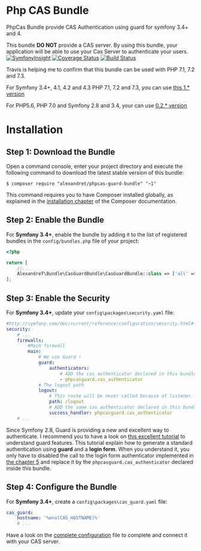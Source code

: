 Php CAS Bundle 
==============

PhpCas Bundle provide CAS Authentication using guard for symfony 3.4+ and 4.

This bundle **DO NOT** provide a CAS server. By using this bundle, your application will be able to use your Cas Server
to authenticate your users.  
[![SymfonyInsight](https://insight.symfony.com/projects/cb0f5515-dc7a-4295-9faa-83e81fc1e23b/mini.svg)](https://insight.symfony.com/projects/cb0f5515-dc7a-4295-9faa-83e81fc1e23b)
[![Coverage Status](https://coveralls.io/repos/github/Alexandre-T/casguard/badge.svg)](https://coveralls.io/github/Alexandre-T/casguard?branch=master)
[![Build Status](https://travis-ci.org/Alexandre-T/casguard.svg)](https://travis-ci.org/Alexandre-T/casguard)

Travis is helping me to confirm that this bundle can be used with PHP 7.1, 7.2 and 7.3. 

For Symfony 3.4+, 4.1, 4.2 and 4.3 PHP 7.1, 7.2 and 7.3, you can use [this 1.* version](https://github.com/Alexandre-T/casguard)

For PHP5.6, PHP 7.0 and Symfony 2.8 and 3.4, your can use [0.2.* version](https://github.com/Alexandre-T/casguard/releases/tag/0.2.1)

Installation
============

Step 1: Download the Bundle
---------------------------

Open a command console, enter your project directory and execute the
following command to download the latest stable version of this bundle:

```console
$ composer require "alexandret/phpcas-guard-bundle" "~1"
```

This command requires you to have Composer installed globally, as explained
in the [installation chapter](https://getcomposer.org/doc/00-intro.md)
of the Composer documentation.

Step 2: Enable the Bundle
-------------------------

For **Symfony 3.4+**, enable the bundle by adding it to the list of registered bundles
in the `config/bundles.php` file of your project:

```php
<?php

return [
    //...
    AlexandreT\Bundle\CasGuardBundle\CasGuardBundle::class => ['all' => true],
];
```

Step 3: Enable the Security
----------------------------

For **Symfony 3.4+**, update your `config\packages\security.yaml` file:

```yaml
#http://symfony.com/doc/current/reference/configuration/security.html#full-default-configuration
security:
    # ...
    firewalls:
        #Main firewall
        main:
            # We use Guard !
            guard:
                authenticators:
                    # ADD the cas authenticator declared in this bundle
                    - phpcasguard.cas_authenticator
            # The logout path
            logout:
                # This route will be never called because of listener. It will catch it and redirect user.                
                path: /logout
                # ADD the same cas authenticator declared in this bundle to activate logout function
                success_handler: phpcasguard.cas_authenticator  
    # ...

```

Since Symfony 2.8, Guard is providing a new and excellent way to authenticate. I recommend you to have a look 
on [this excellent tutorial](https://knpuniversity.com/screencast/symfony-security) to understand guard features.
This tutorial explain how to generate a standard authentication using **guard** and a **login form**. When you 
understand it, you only have to disabled the call to the login form authenticator implemented in 
[the chapter 5](https://knpuniversity.com/screencast/symfony-security/login-form-authenticator) and replace it by 
the `phpcasguard.cas_authenticator` declared inside this bundle. 

Step 4: Configure the Bundle
----------------------------

For **Symfony 3.4+**, create a `config\packages\cas_guard.yaml` file:

```yaml
cas_guard:
    hostname: '%env(CAS_HOSTNAME)%'
    # ...
```

Have a look on the [complete configuration](./Resources/doc/configuration.md) file to complete and 
connect it with your CAS server. 
